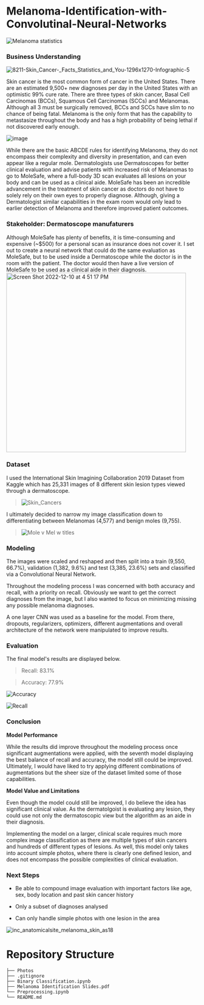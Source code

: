 # Melanoma-Identification-with-Convolutinal-Neural-Networks

![Melanoma statistics](https://user-images.githubusercontent.com/113449546/206875921-e3fca595-13f7-41e3-9236-613555065715.jpg)

### Business Understanding
![8211-Skin_Cancer-_Facts_Statistics_and_You-1296x1270-Infographic-5](https://user-images.githubusercontent.com/113449546/206876845-59adf0c7-6f1b-4de2-b83d-4f9111612840.jpeg)

Skin cancer is the most common form of cancer in the United States. There are an estimated 9,500+ new diagnoses per day in the United States with an optimistic 99% cure rate. There are three types of skin cancer, Basal Cell Carcinomas (BCCs), Squamous Cell Carcinomas (SCCs) and Melanomas. Although all 3 must be surgically removed, BCCs and SCCs have slim to no chance of being fatal. Melanoma is the only form that has the capability to metastasize throughout the body and has a high probability of being lethal if not discovered early enough. 

![image](https://user-images.githubusercontent.com/113449546/206876294-217e3e37-f5a2-45bb-9e99-838fccd4a350.png)

While there are the basic ABCDE rules for identifying Melanoma, they do not encompass their complexity and diversity in presentation, and can even appear like a regular mole. Dermatologists use Dermatoscopes for better clinical evaluation and advise patients with increased risk of Melanomas to go to MoleSafe, where a full-body 3D scan evaluates all lesions on your body and can be used as a clinical aide. MoleSafe has been an incredible advancement in the treatment of skin cancer as doctors do not have to solely rely on their own eyes to properly diagnose. Although, giving a Dermatologist similar capabilities in the exam room would only lead to earlier detection of Melanoma and therefore improved patient outcomes. 

### **Stakeholder: Dermatoscope manufaturers**

Although MoleSafe has plenty of benefits, it is time-consuming and expensive (~$500) for a personal scan as insurance does not cover it. I set out to create a neural network that could do the same evaluation as MoleSafe, but to be used inside a Dermatoscope while the doctor is in the room with the patient. The doctor would then have a live version of MoleSafe to be used as a clinical aide in their diagnosis. 
<img width="473" alt="Screen Shot 2022-12-10 at 4 51 17 PM" src="https://user-images.githubusercontent.com/113449546/206876611-9f3bde54-2f20-4f9c-b730-e2e4ef94b681.png">

### Dataset

I used the International Skin Imagining Collaboration 2019 Dataset from Kaggle which has 25,331 images of 8 different skin lesion types viewed through a dermatoscope. 
  > ![Skin_Cancers](https://user-images.githubusercontent.com/113449546/206876418-e96a331d-71c3-4ae1-b5e7-0d640f5325ca.jpg)

I ultimately decided to narrow my image classification down to differentiating between Melanomas (4,577) and benign moles (9,755). 
  > ![Mole v Mel w titles](https://user-images.githubusercontent.com/113449546/206876140-d33ae1e4-b955-47f1-a0bd-5a9d30e0dcc7.jpg)


### Modeling

The images were scaled and reshaped and then split into a train (9,550, 66.7%), validation (1,382, 9.6%) and test (3,385, 23.6%) sets and classified via a Convolutional Neural Network.

Throughout the modeling process I was concerned with both accuracy and recall, with a priority on recall. Obviously we want to get the correct diagnoses from the image, but I also wanted to focus on minimizing missing any possible melanoma diagnoses.

A one layer CNN was used as a baseline for the model. From there, dropouts, regularizers, optimizers, different augmentations and overall architecture of the network were manipulated to improve results.

### Evaluation

The final model's results are displayed below.

  > Recall: 83.1%

  > Accuracy: 77.9%

![Accuracy](https://user-images.githubusercontent.com/113449546/206875969-79c11ab7-5f4e-423e-9348-b34c7cd3b5fb.jpg)

![Recall](https://user-images.githubusercontent.com/113449546/206875966-b24fe8ac-1474-4769-a74c-1eee4691313b.jpg)


### Conclusion

**Model Performance**

While the results did improve throughout the modeling process once significant augmentations were applied, with the seventh model displaying the best balance of recall and accuracy, the model still could be improved. Ultimately, I would have liked to try applying different combinations of augmentations but the sheer size of the dataset limited some of those capabilities.

**Model Value and Limitations**

Even though the model could still be improved, I do believe the idea has significant clinical value. As the dermatolgoist is evaluating any lesion, they could use not only the dermatoscopic view but the algorithm as an aide in their diagnosis. 

Implementing the model on a larger, clinical scale requires much more complex image classification as there are multiple types of skin cancers and hundreds of different types of lesions. As well, this model only takes into account simple photos, where there is clearly one defined lesion, and does not encompass the possible complexities of clinical evaluation. 

### Next Steps

  - Be able to compound image evaluation with important factors like age, sex, body location and past skin cancer history

  - Only a subset of diagnoses analysed

  - Can only handle simple photos with one lesion in the area
  
![inc_anatomicalsite_melanoma_skin_as18](https://user-images.githubusercontent.com/113449546/206876647-ffca0e38-2ebd-4e65-bb2c-2fad45a927ca.jpg)

# Repository Structure
    ├── Photos
    ├── .gitignore
    ├── Binary Classification.ipynb
    ├── Melanoma Identification Slides.pdf
    └── Preprocessing.ipynb
    └── README.md
